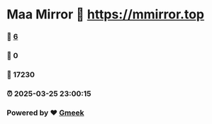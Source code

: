 # Maa Mirror :link: https://mmirror.top 
### :page_facing_up: [6](https://mmirror.top/tag.html) 
### :speech_balloon: 0 
### :hibiscus: 17230 
### :alarm_clock: 2025-03-25 23:00:15 
### Powered by :heart: [Gmeek](https://github.com/Meekdai/Gmeek)
